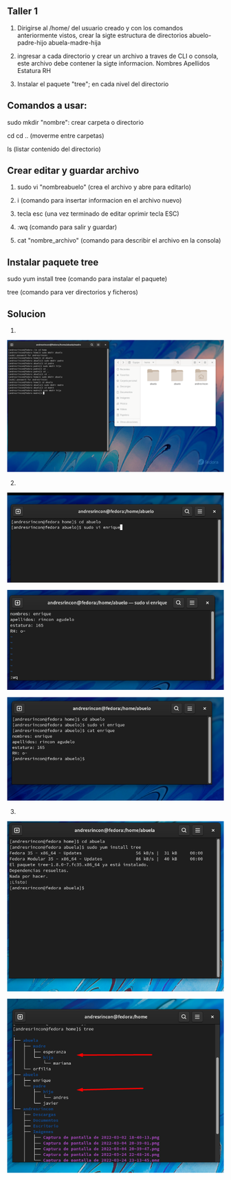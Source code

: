 ## Taller 1 

1. Dirigirse al /home/ del usuario creado y con los comandos anteriormente vistos, crear la sigte estructura de directorios 
abuelo-padre-hijo    abuela-madre-hija

2. ingresar a cada directorio y crear un archivo a traves de CLI o consola, este archivo debe contener la sigte informacion. 
Nombres Apellidos Estatura RH

3. Instalar el paquete "tree"; en cada nivel del directorio

## Comandos a usar:
 sudo mkdir "nombre": crear carpeta o directorio
 
 cd  cd .. (moverme entre carpetas)
 
 ls  (listar contenido del directorio)
 
 ## Crear editar y guardar archivo
 
 1. sudo vi "nombreabuelo"  (crea el archivo y abre para editarlo)
 
 2. i (comando para insertar informacion en el archivo nuevo)
 
 3. tecla esc (una vez terminado de editar oprimir tecla ESC)
 
 4. :wq (comando para salir y guardar)
 
 5. cat "nombre_archivo"  (comando para describir el archivo en la consola)
 
 ## Instalar paquete tree
 
 sudo yum install tree (comando para instalar el paquete)
 
 tree (comando para ver directorios y ficheros)
 
 ## Solucion
 
1.

 <img src="/img/punto1 taller1.png" title="punto1 taller1.png" name="punto1 taller1.png"/><br>
 
2.
 
 <img src="/img/2.png" title="2.png" name="2.png"/><br>
 
 <img src="/img/3.png" title="3.png" name="3.png"/><br>
 
 <img src="/img/4.png" title="4.png" name="4.png"/><br>
 
 3.
 
 <img src="/img/6.png" title="6.png" name="6.png"/><br>
 
 <img src="/img/5.png" title="5.png" name="5.png"/><br>
 

